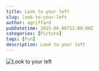 ```yaml
---
title: Look to your left
slug: look-to-your-left
author: agriffard
pubDatetime: 2015-06-06T12:00:00Z
categories: [Picture]
tags: [Fun]
description: Look to your left
---
```


![Look to your left](/assets/blog/look-to-your-left.jfif)
